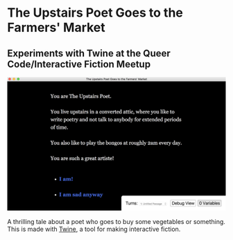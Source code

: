 # The Upstairs Poet Goes to the Farmers' Market
## Experiments with Twine at the Queer Code/Interactive Fiction Meetup

![beginning](https://github.com/wemmm/the-upstairs-poet-goes-to-the-farmers-market/blob/master/beginning.png)

A thrilling tale about a poet who goes to buy some vegetables or something. This is made with [Twine](http://twinery.org/), a tool for making interactive fiction.
